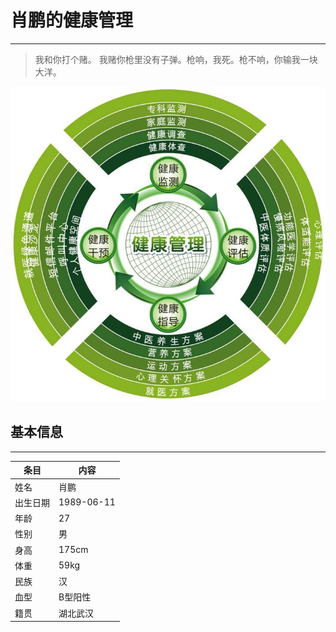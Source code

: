 # 肖鹏的健康管理
---

> 我和你打个赌。 我赌你枪里没有子弹。枪响，我死。枪不响，你输我一块大洋。

![image](public/images/timg.jpeg)

## 基本信息
---

|条目|内容|
| --- | --- |
|姓名|肖鹏|
|出生日期|1989-06-11|
|年龄|27|
|性别|男|
|身高|175cm|
|体重|59kg|
|民族|汉|
|血型|B型阳性|
|籍贯|湖北武汉|
